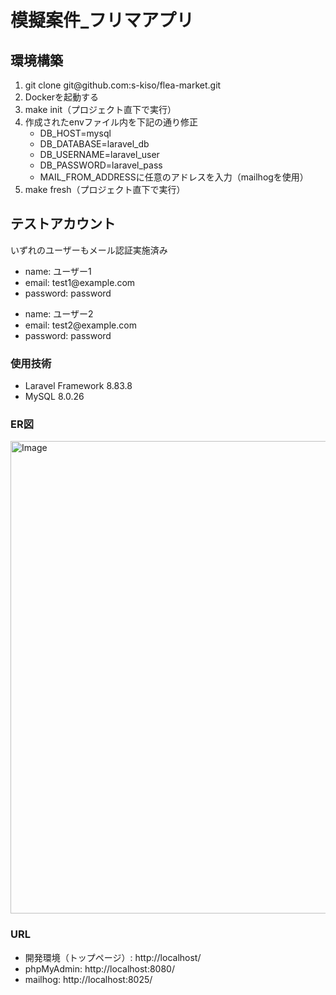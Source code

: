 <h1>模擬案件_フリマアプリ</h1>
<h2>環境構築</h2>
<ol>
  <li>git clone git@github.com:s-kiso/flea-market.git</li>
  <li>Dockerを起動する</li>
  <li>make init（プロジェクト直下で実行）</li>
  <li>作成されたenvファイル内を下記の通り修正
    <ul>
      <li>DB_HOST=mysql</li>
      <li>DB_DATABASE=laravel_db</li>
      <li>DB_USERNAME=laravel_user</li>
      <li>DB_PASSWORD=laravel_pass</li>
      <li>MAIL_FROM_ADDRESSに任意のアドレスを入力（mailhogを使用）</li>
    </ul>
  </li>
  <li>make fresh（プロジェクト直下で実行）</li>
</ol>

<h2>テストアカウント</h2>
  <p>いずれのユーザーもメール認証実施済み</p>
  <ul>
    <li>name: ユーザー1</li>
    <li>email: test1@example.com</li>
    <li>password: password</li>
  </ul>
  <ul>
    <li>name: ユーザー2</li>
    <li>email: test2@example.com</li>
    <li>password: password</li>
  </ul>

<h3>使用技術</h3>
<ul>
  <li>Laravel Framework 8.83.8</li>
  <li>MySQL 8.0.26</li>
</ul>
<h3>ER図</h3>

<img width="1201" height="756" alt="Image" src="https://github.com/user-attachments/assets/974859b6-1d90-434b-85c1-48c3f09553d5" />

<h3>URL</h3>
<ul>
  <li>開発環境（トップページ）: http://localhost/</li>
  <li>phpMyAdmin: http://localhost:8080/</li>
  <li>mailhog: http://localhost:8025/</li>
</ul>
